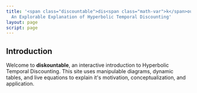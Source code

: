 ```yaml
---
title: '<span class="discountable">dis<span class="math-var">k</span>ountable</span>:
  An Explorable Explanation of Hyperbolic Temporal Discounting'
layout: page
script: page
---
```


## Introduction

Welcome to **dis<span class="math-var">k</span>ountable**, an
interactive introduction to Hyperbolic Temporal Discounting. This site uses manipulable diagrams,
dynamic tables, and live equations to explain it's motivation, conceptualization, and application.

<cpt-calculation></cpt-calculation>

<cpt-equation-vw2u></cpt-equation-vw2u>

<cpt-equation-vw2u numeric interactive outcomes="2" value="5 0" weight="0.9 0.1"></cpt-equation-vw2u>

<cpt-equation-xal2v></cpt-equation-xal2v>

<cpt-equation-xal2v numeric interactive value="5" alpha="0.9" lambda="2"></cpt-equation-xal2v>

<cpt-equation-pg2w></cpt-equation-pg2w>

<cpt-equation-pg2w numeric interactive probability="0.75" gamma="0.75"></cpt-equation-pg2w>
